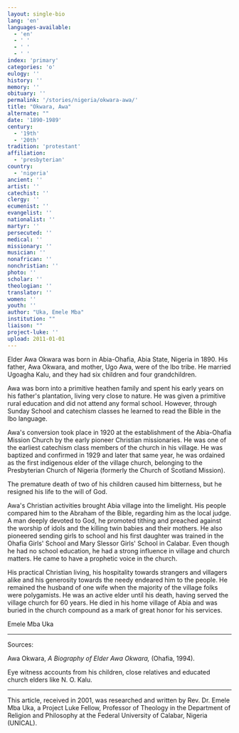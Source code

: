 ```yaml
---
layout: single-bio
lang: 'en'
languages-available:
  - 'en'
  - ' '
  - ' '
  - ' '
index: 'primary'
categories: 'o'
eulogy: ''
history: ''
memory: ''
obituary: ''
permalink: '/stories/nigeria/okwara-awa/'
title: "Okwara, Awa"
alternate: ""
date: '1890-1989'
century:
  - '19th'
  - '20th'
tradition: 'protestant'
affiliation:
  - 'presbyterian'
country:
  - 'nigeria'
ancient: ''
artist: ''
catechist: ''
clergy: ''
ecumenist: ''
evangelist: ''
nationalist: ''
martyr: ''
persecuted: ''
medical: ''
missionary: ''
musician: ''
nonafrican: ''
nonchristian: ''
photo: ''
scholar: ''
theologian: ''
translator: ''
women: ''
youth: ''
author: "Uka, Emele Mba"
institution: ""
liaison: ""
project-luke: ''
upload: 2011-01-01
---
```




Elder Awa Okwara was born in Abia-Ohafia, Abia State, Nigeria in 1890.  His father, Awa Okwara, and mother, Ugo Awa, were of the Ibo tribe.  He married Ugoagha Kalu, and they had six children and four grandchildren.

Awa was born into a primitive heathen family and spent his early years on his father's plantation, living very close to nature.  He was given a primitive rural education and did not attend any formal school.  However, through Sunday School and catechism classes he learned to read the Bible in the Ibo language.

Awa's conversion took place in 1920 at the establishment of the Abia-Ohafia Mission Church by the early pioneer Christian missionaries.  He was one of the earliest catechism class members of the church in his village.  He was baptized and confirmed in 1929 and later that same year, he was ordained as the first indigenous elder of the village church, belonging to the Presbyterian Church of Nigeria (formerly the Church of Scotland Mission).

The premature death of two of his children caused him bitterness, but he resigned his life to the will of God.

Awa's Christian activities brought Abia village into the limelight.  His people compared him to the Abraham of the Bible, regarding him as the local judge.   A man deeply devoted to God, he promoted tithing and preached against the worship of idols and the killing twin babies and their mothers.  He also  pioneered sending girls to school and his first daughter was trained in the Ohafia Girls' School and Mary Slessor Girls' School in Calabar.  Even though he had no school education, he had a strong influence in village and church matters.  He came to have a prophetic voice in the church.

His practical Christian living, his hospitality towards strangers and villagers alike and his generosity towards the needy endeared him to the people.  He remained the husband of one wife when the majority of the village folks were polygamists. He was an active elder until his death, having served the village church for 60 years.  He died in his home village of Abia and was buried in the church compound as a mark of great honor for his services.

Emele Mba Uka

---

Sources:

Awa Okwara, *A Biography of Elder Awa Okwara,* (Ohafia, 1994).

Eye witness accounts from his children, close relatives and educated church elders like N. O. Kalu.

---

This article, received in 2001, was researched and written by Rev. Dr. Emele Mba Uka, a Project Luke Fellow, Professor of Theology in the Department of Religion and Philosophy at the Federal University of Calabar, Nigeria (UNICAL).